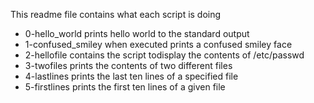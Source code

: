 This readme file contains what each script is doing
- 0-hello_world prints hello world to the standard output 
- 1-confused_smiley when executed prints a confused smiley face
- 2-hellofile contains the script todisplay the contents of /etc/passwd
- 3-twofiles prints the contents of two different files
- 4-lastlines prints the last ten lines of a specified file
- 5-firstlines prints the first ten lines of a given file
